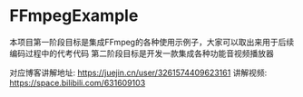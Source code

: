 # FFmpegExample
本项目第一阶段目标是集成FFmpeg的各种使用示例子，大家可以取出来用于后续编码过程中的代考代码
第二阶段目标是开发一款集成各种功能音视频播放器

对应博客讲解地址: https://juejin.cn/user/3261574409623161
讲解视频: https://space.bilibili.com/631609103
